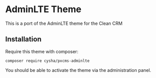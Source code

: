 AdminLTE Theme
==============

This is a port of the AdminLTE theme for the Clean CRM


## Installation


Require this theme with composer:

```
composer require cysha/pxcms-adminlte
```

You should be able to activate the theme via the administration panel.
